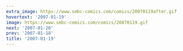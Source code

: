 ```yaml
---
extra_image: https://www.smbc-comics.com/comics/20070119after.gif
hovertext: '2007-01-19'
image: https://www.smbc-comics.com/comics/20070119.gif
next: '2007-01-20'
prev: '2007-01-18'
title: '2007-01-19'
---
```


